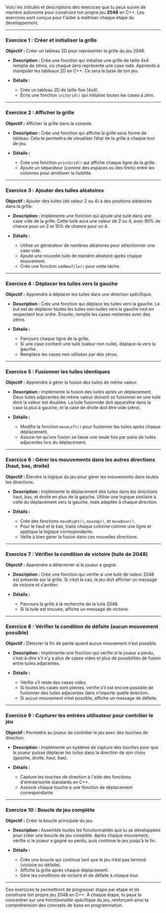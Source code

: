 Voici les intitulés et descriptions des exercices que tu peux suivre de manière autonome pour construire ton propre jeu **2048** en C++. Les exercices sont conçus pour t'aider à maîtriser chaque étape du développement.

---

### **Exercice 1 : Créer et initialiser la grille**

**Objectif :** Créer un tableau 2D pour représenter la grille du jeu 2048.

- **Description :**
  Crée une fonction qui initialise une grille de taille 4x4 remplie de zéros, où chaque zéro représente une case vide. Apprends à manipuler les tableaux 2D en C++. Ce sera la base de ton jeu.
  
- **Détails :**
  - Crée un tableau 2D de taille fixe (4x4).
  - Écris une fonction `initGrid()` qui initialise toutes les cases à zéro.

---

### **Exercice 2 : Afficher la grille**

**Objectif :** Afficher la grille dans la console.

- **Description :**
  Crée une fonction qui affiche la grille sous forme de tableau. Cela te permettra de visualiser l’état de la grille à chaque tour de jeu.
  
- **Détails :**
  - Crée une fonction `printGrid()` qui affiche chaque ligne de la grille.
  - Ajoute un séparateur (comme des espaces ou des tirets) entre les colonnes pour améliorer la lisibilité.

---

### **Exercice 3 : Ajouter des tuiles aléatoires**

**Objectif :** Ajouter des tuiles (de valeur 2 ou 4) à des positions aléatoires dans la grille.

- **Description :**
  Implémente une fonction qui ajoute une tuile dans une case vide de la grille. Cette tuile aura une valeur de 2 ou 4, avec 90% de chance pour un 2 et 10% de chance pour un 4.
  
- **Détails :**
  - Utilise un générateur de nombres aléatoires pour sélectionner une case vide.
  - Ajoute une nouvelle tuile de manière aléatoire après chaque mouvement.
  - Crée une fonction `addNewTile()` pour cette tâche.

---

### **Exercice 4 : Déplacer les tuiles vers la gauche**

**Objectif :** Apprendre à déplacer les tuiles dans une direction spécifique.

- **Description :**
  Crée une fonction qui déplace les tuiles vers la gauche. Le but est de déplacer toutes les tuiles non nulles vers la gauche tout en respectant leur ordre. Ensuite, remplis les cases restantes avec des zéros.
  
- **Détails :**
  - Parcours chaque ligne de la grille.
  - Si une case contient une tuile (valeur non nulle), déplace-la vers la gauche.
  - Remplace les cases non utilisées par des zéros.

---

### **Exercice 5 : Fusionner les tuiles identiques**

**Objectif :** Apprendre à gérer la fusion des tuiles de même valeur.

- **Description :**
  Implémente la fusion des tuiles après un déplacement. Deux tuiles adjacentes de même valeur doivent se fusionner en une tuile dont la valeur est doublée. La tuile fusionnée doit apparaître dans la case la plus à gauche, et la case de droite doit être vide (zéro).
  
- **Détails :**
  - Modifie la fonction `moveLeft()` pour fusionner les tuiles après chaque déplacement.
  - Assure-toi qu’une fusion se fasse une seule fois par paire de tuiles adjacentes lors du déplacement.

---

### **Exercice 6 : Gérer les mouvements dans les autres directions (haut, bas, droite)**

**Objectif :** Étendre la logique du jeu pour gérer les mouvements dans toutes les directions.

- **Description :**
  Implémente le déplacement des tuiles dans les directions haut, bas, et droite en plus de la gauche. Utilise une logique similaire à celle du déplacement vers la gauche, mais adaptée à chaque direction.
  
- **Détails :**
  - Crée des fonctions `moveRight()`, `moveUp()`, et `moveDown()`.
  - Pour le haut et le bas, traite chaque colonne comme une ligne et applique la logique correspondante.
  - Veille à bien gérer la fusion dans ces nouvelles directions.

---

### **Exercice 7 : Vérifier la condition de victoire (tuile de 2048)**

**Objectif :** Apprendre à déterminer si le joueur a gagné.

- **Description :**
  Crée une fonction qui vérifie si une tuile de valeur 2048 est présente sur la grille. Si c’est le cas, le jeu doit afficher un message de victoire et s’arrêter.
  
- **Détails :**
  - Parcours la grille à la recherche de la tuile 2048.
  - Si la tuile est trouvée, affiche un message de victoire.

---

### **Exercice 8 : Vérifier la condition de défaite (aucun mouvement possible)**

**Objectif :** Détecter la fin de partie quand aucun mouvement n’est possible.

- **Description :**
  Implémente une fonction qui vérifie si le joueur a perdu, c’est-à-dire s’il n’y a plus de cases vides et plus de possibilités de fusion entre tuiles adjacentes.
  
- **Détails :**
  - Vérifie s’il reste des cases vides.
  - Si toutes les cases sont pleines, vérifie s’il est encore possible de fusionner des tuiles adjacentes dans n’importe quelle direction.
  - Si aucun mouvement n’est possible, affiche un message de défaite.

---

### **Exercice 9 : Capturer les entrées utilisateur pour contrôler le jeu**

**Objectif :** Permettre au joueur de contrôler le jeu avec des touches de direction.

- **Description :**
  Implémente un système de capture des touches pour que le joueur puisse déplacer les tuiles dans la direction de son choix (gauche, droite, haut, bas).
  
- **Détails :**
  - Capture les touches de direction à l'aide des fonctions d'entrée/sortie standards en C++.
  - Associe chaque touche à une fonction de déplacement correspondante.

---

### **Exercice 10 : Boucle de jeu complète**

**Objectif :** Créer la boucle principale du jeu.

- **Description :**
  Assemble toutes les fonctionnalités que tu as développées pour créer une boucle de jeu complète. Après chaque mouvement, vérifie si le joueur a gagné ou perdu, puis continue le jeu jusqu’à la fin.
  
- **Détails :**
  - Crée une boucle qui continue tant que le jeu n’est pas terminé (victoire ou défaite).
  - Affiche la grille après chaque déplacement.
  - Gère les conditions de victoire et de défaite à chaque tour.

---

Ces exercices te permettront de progresser étape par étape et de construire ton propre jeu 2048 en C++. À chaque étape, tu peux te concentrer sur une fonctionnalité spécifique du jeu, renforçant ainsi ta compréhension des concepts de base en programmation.